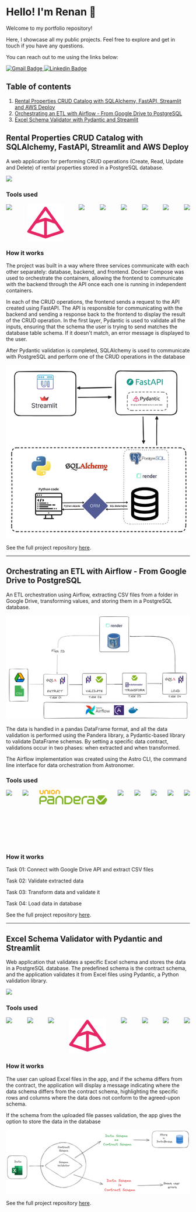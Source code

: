 # Hello! I'm Renan :wave:

Welcome to my portfolio repository!

Here, I showcase all my public projects. Feel free to explore and get in touch if you have any questions. 

You can reach out to me using the links below:

<a href="mailto:renaanvp@gmail.com" target="_blank">
    <img src="https://img.shields.io/badge/-renaanvp@gmail.com-D14836?style=for-the-badge&logo=gmail&logoColor=white" alt="Gmail Badge" />
</a>
<a href="https://www.linkedin.com/in/renanheckert/" target="_blank">
    <img src="https://img.shields.io/badge/LinkedIn-0077B5?style=for-the-badge&logo=linkedin&logoColor=white" alt="Linkedin Badge" />
</a>

<!-- <p>
  <a href="https://github.com/lealre/plant_watering">
    <img width="50%" align="right" alt="Lealre's github stats" src="https://github-readme-stats.vercel.app/api?username=lealre&show_icons=true&hide_border=true" />
  </a>
</p> -->

## Table of contents

1. [Rental Properties CRUD Catalog with SQLAlchemy, FastAPI, Streamlit and AWS Deploy](#rental-properties-crud-catalog-with-sqlalchemy-fastapi-streamlit-and-aws-deploy) 
2. [Orchestrating an ETL with Airflow - From Google Drive to PostgreSQL](#orchestrating-an-etl-with-airflow---from-google-drive-to-postgresql)
3. [Excel Schema Validator with Pydantic and Streamlit](#excel-schema-validator-with-pydantic-and-streamlit)

## Rental Properties CRUD Catalog with SQLAlchemy, FastAPI, Streamlit and AWS Deploy

A web application for performing CRUD operations (Create, Read, Update and Delete) of rental properties stored in a PostgreSQL database.

<img src="media/crud_project/demo.gif" />

### Tools used

<div style="display: flex; justify-content: space-between;">
    <img src="https://cdn.jsdelivr.net/gh/devicons/devicon@latest/icons/streamlit/streamlit-original-wordmark.svg" height=100 />          
    <img src="media/pydantic.svg" height=100/>
    <img src="https://cdn.jsdelivr.net/gh/devicons/devicon@latest/icons/sqlalchemy/sqlalchemy-original-wordmark.svg" height=100/>     
    <img src="https://cdn.jsdelivr.net/gh/devicons/devicon@latest/icons/pandas/pandas-original-wordmark.svg" height=100/>
    <img src="https://cdn.jsdelivr.net/gh/devicons/devicon@latest/icons/fastapi/fastapi-original-wordmark.svg" height=100>
    <img src="https://cdn.jsdelivr.net/gh/devicons/devicon@latest/icons/postgresql/postgresql-plain-wordmark.svg" height=100 />
    <img src="https://cdn.jsdelivr.net/gh/devicons/devicon@latest/icons/docker/docker-plain-wordmark.svg"  height=100/>      
    <img src="https://cdn.jsdelivr.net/gh/devicons/devicon@latest/icons/amazonwebservices/amazonwebservices-original-wordmark.svg" height=100/>
</div>
          
### How it works

The project was built in a way where three services communicate with each other separately: database, backend, and frontend. Docker Compose was used to orchestrate the containers, allowing the frontend to communicate with the backend through the API once each one is running in independent containers.

In each of the CRUD operations, the frontend sends a request to the API created using FastAPI. The API is responsible for communicating with the backend and sending a response back to the frontend to display the result of the CRUD operation. In the first layer, Pydantic is used to validate all the inputs, ensuring that the schema the user is trying to send matches the database table schema. If it doesn't match, an error message is displayed to the user.

After Pydantic validation is completed, SQLAlchemy is used to communicate with PostgreSQL and perform one of the CRUD operations in the database

<img src="media/crud_project/diag.png"/>

See the full project repository [here](https://github.com/lealre/crud-rental-properties).

---------------------------------------------------------------------------------------------------

## Orchestrating an ETL with Airflow - From Google Drive to PostgreSQL

An ETL orchestration using Airflow, extracting CSV files from a folder in Google Drive, transforming values, and storing them in a PostgreSQL database.

<img src="media/airflow_project/etl-diagram.png"/>

The data is handled in a pandas DataFrame format, and all the data validation is performed using the Pandera library, a Pydantic-based library to validate DataFrame schemas. By setting a specific data contract, validations occur in two phases: when extracted and when transformed.

The Airflow implementation was created using the Astro CLI, the command line interface for data orchestration from Astronomer.

### Tools used
<div style="display: flex; justify-content: space-between;">
    <img src="https://cdn.jsdelivr.net/gh/devicons/devicon@latest/icons/sqlalchemy/sqlalchemy-original-wordmark.svg" height=100/>     
    <img src="https://cdn.jsdelivr.net/gh/devicons/devicon@latest/icons/pandas/pandas-original-wordmark.svg" height=100/>
    <img src="media/pandera.svg" height=40/>
    <img src="https://cdn.jsdelivr.net/gh/devicons/devicon@latest/icons/postgresql/postgresql-plain-wordmark.svg" height=100 />
    <img src="https://cdn.jsdelivr.net/gh/devicons/devicon@latest/icons/githubactions/githubactions-original.svg" height=100/>
    <img src="https://cdn.jsdelivr.net/gh/devicons/devicon@latest/icons/pytest/pytest-plain-wordmark.svg" height=100 />      
    <img src="https://cdn.jsdelivr.net/gh/devicons/devicon@latest/icons/apacheairflow/apacheairflow-original-wordmark.svg" height=150/>
    <img src="https://cdn.jsdelivr.net/gh/devicons/devicon@latest/icons/docker/docker-plain-wordmark.svg"  height=100/>      
          
</div>

### How it works

Task 01: Connect with Google Drive API and extract CSV files

Task 02: Validate extracted data

Task 03: Transform data and validate it

Task 04: Load data in database

See the full project repository [here](https://github.com/lealre/etl-airflow?tab=readme-ov-file).

---------------------------------------------------------------------------------------------------

## Excel Schema Validator with Pydantic and Streamlit

Web application that validates a specific Excel schema and stores the data in a PostgreSQL database. The predefined schema is the contract schema, and the application validates it from Excel files using Pydantic, a Python validation library.

<img src="media/excel_validator_project/demo.gif" />

### Tools used
<div style="display: flex; justify-content: space-between;">
    <img src="https://cdn.jsdelivr.net/gh/devicons/devicon@latest/icons/streamlit/streamlit-original-wordmark.svg" height=100 />   
    <img src="https://cdn.jsdelivr.net/gh/devicons/devicon@latest/icons/sqlalchemy/sqlalchemy-original-wordmark.svg" height=100/>     
    <img src="https://cdn.jsdelivr.net/gh/devicons/devicon@latest/icons/pandas/pandas-original-wordmark.svg" height=100/>
    <img src="media/pydantic.svg" height=100/>
    <img src="https://cdn.jsdelivr.net/gh/devicons/devicon@latest/icons/postgresql/postgresql-plain-wordmark.svg" height=100 />
    <img src="https://cdn.jsdelivr.net/gh/devicons/devicon@latest/icons/githubactions/githubactions-original.svg" height=100/>
    <img src="https://cdn.jsdelivr.net/gh/devicons/devicon@latest/icons/pytest/pytest-plain-wordmark.svg" height=100 />      
    <img src="https://cdn.jsdelivr.net/gh/devicons/devicon@latest/icons/docker/docker-plain-wordmark.svg"  height=100/>          
</div>

### How it works

The user can upload Excel files in the app, and if the schema differs from the contract, the application will display a message indicating where the data schema differs from the contract schema, highlighting the specific rows and columns where the data does not conform to the agreed-upon schema.

If the schema from the uploaded file passes validation, the app gives the option to store the data in the database

<img src="media/excel_validator_project/app-diagram.png" />

See the full project repository [here](https://github.com/lealre/etl-airflow?tab=readme-ov-file).


